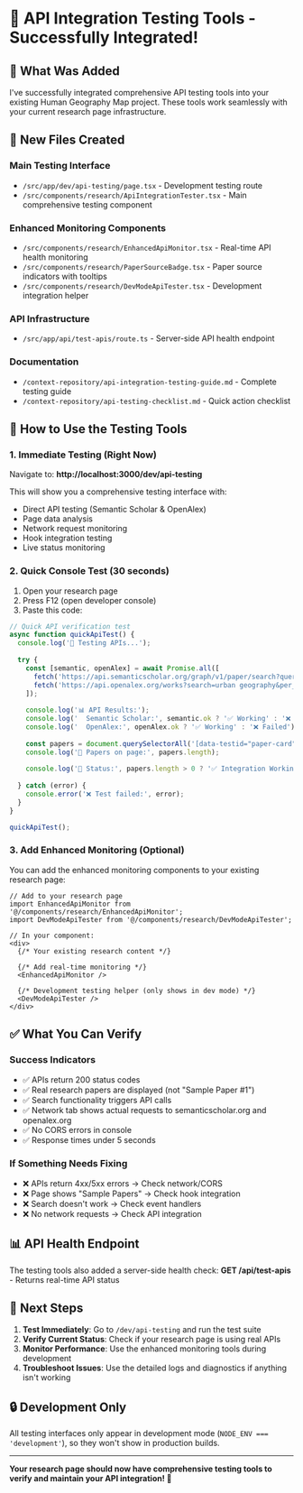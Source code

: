 # 🎉 API Integration Testing Tools - Successfully Integrated!

## 🚀 What Was Added

I've successfully integrated comprehensive API testing tools into your existing Human Geography Map project. These tools work seamlessly with your current research page infrastructure.

## 📁 New Files Created

### **Main Testing Interface**
- `/src/app/dev/api-testing/page.tsx` - Development testing route
- `/src/components/research/ApiIntegrationTester.tsx` - Main comprehensive testing component

### **Enhanced Monitoring Components**  
- `/src/components/research/EnhancedApiMonitor.tsx` - Real-time API health monitoring
- `/src/components/research/PaperSourceBadge.tsx` - Paper source indicators with tooltips
- `/src/components/research/DevModeApiTester.tsx` - Development integration helper

### **API Infrastructure**
- `/src/app/api/test-apis/route.ts` - Server-side API health endpoint

### **Documentation**
- `/context-repository/api-integration-testing-guide.md` - Complete testing guide
- `/context-repository/api-testing-checklist.md` - Quick action checklist

## 🧪 How to Use the Testing Tools

### **1. Immediate Testing (Right Now)**
Navigate to: **http://localhost:3000/dev/api-testing**

This will show you a comprehensive testing interface with:
- Direct API testing (Semantic Scholar & OpenAlex)
- Page data analysis
- Network request monitoring
- Hook integration testing
- Live status monitoring

### **2. Quick Console Test (30 seconds)**
1. Open your research page
2. Press F12 (open developer console)
3. Paste this code:

```javascript
// Quick API verification test
async function quickApiTest() {
  console.log('🧪 Testing APIs...');
  
  try {
    const [semantic, openAlex] = await Promise.all([
      fetch('https://api.semanticscholar.org/graph/v1/paper/search?query=urban geography&limit=1'),
      fetch('https://api.openalex.org/works?search=urban geography&per_page=1')
    ]);
    
    console.log('📊 API Results:');
    console.log('  Semantic Scholar:', semantic.ok ? '✅ Working' : '❌ Failed');
    console.log('  OpenAlex:', openAlex.ok ? '✅ Working' : '❌ Failed');
    
    const papers = document.querySelectorAll('[data-testid="paper-card"], .paper-card');
    console.log('📄 Papers on page:', papers.length);
    
    console.log('🎯 Status:', papers.length > 0 ? '✅ Integration Working' : '⚠️ Check Implementation');
    
  } catch (error) {
    console.error('❌ Test failed:', error);
  }
}

quickApiTest();
```

### **3. Add Enhanced Monitoring (Optional)**
You can add the enhanced monitoring components to your existing research page:

```tsx
// Add to your research page
import EnhancedApiMonitor from '@/components/research/EnhancedApiMonitor';
import DevModeApiTester from '@/components/research/DevModeApiTester';

// In your component:
<div>
  {/* Your existing research content */}
  
  {/* Add real-time monitoring */}
  <EnhancedApiMonitor />
  
  {/* Development testing helper (only shows in dev mode) */}
  <DevModeApiTester />
</div>
```

## ✅ What You Can Verify

### **Success Indicators**
- ✅ APIs return 200 status codes
- ✅ Real research papers are displayed (not "Sample Paper #1")
- ✅ Search functionality triggers API calls
- ✅ Network tab shows actual requests to semanticscholar.org and openalex.org
- ✅ No CORS errors in console
- ✅ Response times under 5 seconds

### **If Something Needs Fixing**
- ❌ APIs return 4xx/5xx errors → Check network/CORS
- ❌ Page shows "Sample Papers" → Check hook integration
- ❌ Search doesn't work → Check event handlers
- ❌ No network requests → Check API integration

## 📊 API Health Endpoint

The testing tools also added a server-side health check:
**GET /api/test-apis** - Returns real-time API status

## 🎯 Next Steps

1. **Test Immediately**: Go to `/dev/api-testing` and run the test suite
2. **Verify Current Status**: Check if your research page is using real APIs
3. **Monitor Performance**: Use the enhanced monitoring tools during development
4. **Troubleshoot Issues**: Use the detailed logs and diagnostics if anything isn't working

## 🔒 Development Only

All testing interfaces only appear in development mode (`NODE_ENV === 'development'`), so they won't show in production builds.

---

**Your research page should now have comprehensive testing tools to verify and maintain your API integration! 🚀**
